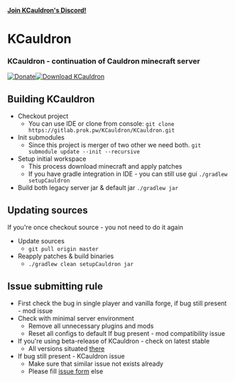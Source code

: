 **[Join KCauldron's Discord!](https://discord.gg/0nuu0DLm3WJq1Z23)**
# KCauldron
### KCauldron - continuation of Cauldron minecraft server
[![Donate][donate_img]][donate_url][![Download KCauldron][download_img]][download_url]

## Building KCauldron
* Checkout project
  * You can use IDE or clone from console:
  `git clone https://gitlab.prok.pw/KCauldron/KCauldron.git`
* Init submodules
  * Since this project is merger of two other we need both.
  `git submodule update --init --recursive`
* Setup initial workspace
  * This process download minecraft and apply patches
  * If you have gradle integration in IDE - you can still use gui
  `./gradlew setupCauldron`
* Build both legacy server jar & default jar
  `./gradlew jar`

## Updating sources
If you're once checkout source - you not need to do it again
* Update sources
  * `git pull origin master`
* Reapply patches & build binaries
  * `./gradlew clean setupCauldron jar`


## Issue submitting rule
* First check the bug in single player and vanilla forge, if bug still present - mod issue
* Check with minimal server environment
  * Remove all unnecessary plugins and mods
  * Reset all configs to default
  If bug present - mod compatibility issue
* If you're using beta-release of KCauldron - check on latest stable
  * All versions situated [there](https://repo.prok.pw/pw/prok/KCauldron/?C=M&O=D)
* If bug still present - KCauldron issue
  * Make sure that similar issue not exists already
  * Please fill [issue form](https://gitlab.prok.pw/Prototik/KCauldron/issues/new) else

[donate_url]: https://prok.pw/donate.html
[donate_img]: https://prok.pw/donate.png
[download_url]: https://prok.pw/downloads.html#pw.prok:KCauldron
[download_img]: https://prok.pw/download.png